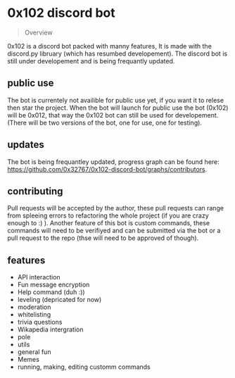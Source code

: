 # 0x102 discord bot


> Overview

0x102 is a discord bot packed with manny features, It is made with the discord.py libruary (which has resumbed developement). The discord bot is still under developement and is being frequantly updated.

## public use

The bot is currentely not availible for public use yet, if you want it to relese then star the project. When the bot will launch for public use the bot (0x102) will be 0x012, that way the 0x102 bot can still be used for developement. (There will be two versions of the bot, one for use, one for testing).

## updates

The bot is being frequantley updated, progress graph can be found here: https://github.com/0x32767/0x102-discord-bot/graphs/contributors.

## contributing

Pull requests will be accepted by the author, these pull requests can range from spleeing errors to refactoring the whole project (if you are crazy enough to :) ). Another feature of this bot is custom commands, these commands will need to be verifiyed and can be submitted via the bot or a pull request to the repo (thse will need to be approved of though).

## features

* API interaction
* Fun message encryption
* Help command (duh :))
* leveling (depricated for now)
* moderation
* whitelisting
* trivia questions
* Wikapedia intergration
* pole
* utils
* general fun
* Memes
* running, making, editing customm commands
